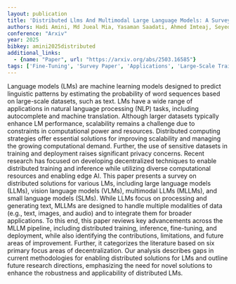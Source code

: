 ```yaml
---
layout: publication
title: 'Distributed Llms And Multimodal Large Language Models: A Survey On Advances, Challenges, And Future Directions'
authors: Hadi Amini, Md Jueal Mia, Yasaman Saadati, Ahmed Imteaj, Seyedsina Nabavirazavi, Urmish Thakker, Md Zarif Hossain, Awal Ahmed Fime, S. S. Iyengar
conference: "Arxiv"
year: 2025
bibkey: amini2025distributed
additional_links:
  - {name: "Paper", url: "https://arxiv.org/abs/2503.16585"}
tags: ['Fine-Tuning', 'Survey Paper', 'Applications', 'Large-Scale Training', 'Training Techniques', 'Security', 'Pretraining Methods', 'Multimodal Models']
---
```

Language models (LMs) are machine learning models designed to predict
linguistic patterns by estimating the probability of word sequences based on
large-scale datasets, such as text. LMs have a wide range of applications in
natural language processing (NLP) tasks, including autocomplete and machine
translation. Although larger datasets typically enhance LM performance,
scalability remains a challenge due to constraints in computational power and
resources. Distributed computing strategies offer essential solutions for
improving scalability and managing the growing computational demand. Further,
the use of sensitive datasets in training and deployment raises significant
privacy concerns. Recent research has focused on developing decentralized
techniques to enable distributed training and inference while utilizing diverse
computational resources and enabling edge AI. This paper presents a survey on
distributed solutions for various LMs, including large language models (LLMs),
vision language models (VLMs), multimodal LLMs (MLLMs), and small language
models (SLMs). While LLMs focus on processing and generating text, MLLMs are
designed to handle multiple modalities of data (e.g., text, images, and audio)
and to integrate them for broader applications. To this end, this paper reviews
key advancements across the MLLM pipeline, including distributed training,
inference, fine-tuning, and deployment, while also identifying the
contributions, limitations, and future areas of improvement. Further, it
categorizes the literature based on six primary focus areas of
decentralization. Our analysis describes gaps in current methodologies for
enabling distributed solutions for LMs and outline future research directions,
emphasizing the need for novel solutions to enhance the robustness and
applicability of distributed LMs.
